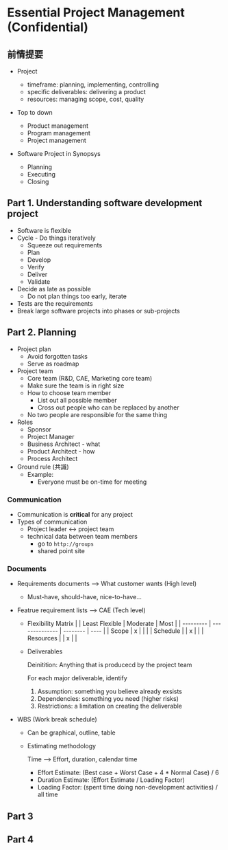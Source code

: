 # Essential Project Management (Confidential)

## 前情提要

* Project
  * timeframe: planning, implementing, controlling
  * specific deliverables: delivering a product
  * resources: managing scope, cost, quality

* Top to down
  * Product management
  * Program management
  * Project management

* Software Project in Synopsys
  * Planning
  * Executing
  * Closing

## Part 1. Understanding software development project

* Software is flexible
* Cycle - Do things iteratively
  * Squeeze out requirements
  * Plan
  * Develop
  * Verify
  * Deliver
  * Validate
* Decide as late as possible
  * Do not plan things too early, iterate
* Tests are the requirements
* Break large software projects into phases or sub-projects

## Part 2. Planning

* Project plan
  * Avoid forgotten tasks
  * Serve as roadmap
* Project team
  * Core team (R&D, CAE, Marketing core team)
  * Make sure the team is in right size
  * How to choose team member
    * List out all possible member
    * Cross out people who can be replaced by another
  * No two people are responsible for the same thing
* Roles
  * Sponsor
  * Project Manager
  * Business Architect - what
  * Product Architect - how
  * Process Architect
* Ground rule (共識)
  * Example:
    * Everyone must be on-time for meeting

### Communication

* Communication is **critical** for any project
* Types of communication
  * Project leader <-> project team
  * technical data between team members
    * go to `http://groups`
    * shared point site

### Documents

* Requirements documents --> What customer wants (High level)
  * Must-have, should-have, nice-to-have...
* Featrue requirement lists --> CAE (Tech level)
  * Flexibility Matrix
    |           | Least Flexible | Moderate | Most |
    | --------- | -------------- | -------- | ---- |
    | Scope     | x              |          |      |
    | Schedule  |                | x        |      |
    | Resources |                | x        |      |
  * Deliverables

    Deinitition: Anything that is producecd by the project team

    For each major deliverable, identify

    1. Assumption: something you believe already exsists
    2. Dependencies: something you need (higher risks)
    3. Restrictions: a limitation on creating the deliverable

* WBS (Work break schedule)
  * Can be graphical, outline, table
  * Estimating methodology

    Time --> Effort, duration, calendar time

    * Effort Estimate: (Best case + Worst Case + 4 * Normal Case) / 6
    * Duration Estimate: (Effort Estimate / Loading Factor)
    * Loading Factor: (spent time doing non-development activities) / all time

## Part 3

## Part 4
